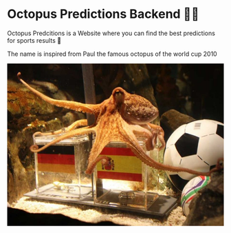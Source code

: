 # Octopus Predictions Backend 🐙🐙

Octopus Predcitions is a Website where you can find the best predictions for sports results 🧾

The name is inspired from Paul the famous octopus of the world cup 2010 

<img src="./assets/Paul.jpg" alt="Paul image" style="float: left; margin-right: 10px;" />

